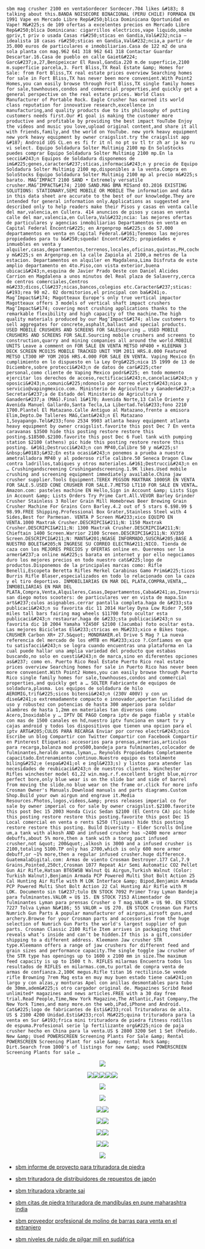 
```
sbm mag crusher 2100 en ventaSordecer Sordecer.704 likes &#183; 8 talking about this.BANDA NOISECORE BINACIONAL (PERU CHILE) FORMADA EN 1991 Vape en Mercado Libre Rep&#250;blica Dominicana Oportunidad en Vape! M&#225;s de 109 ofertas a excelentes precios en Mercado Libre Rep&#250;blica Dominicana: cigarrillos electricos,vape liquido,smoke gpriv,t priv o usada Casas r&#250;sticas en Gandia,Val&#232;ncia — idealista 18 casas r&#250;sticas en Gandia,Val&#232;ncia,a partir de 35.000 euros de particulares e inmobiliarias.Casa de 122 m2 de una sola planta con mag.962 641 318 962 641 318 Contactar Guardar Descartar.16.Casa de pueblo en calle Gaiet&#224; Garc&#237;a,27,Benipeixcar El Raval,Gandia.220 m.de superficie,2100 m.superficie parcela,3. Fort Bliss,TX Real Estate &amp; Homes for Sale: from Fort Bliss,TX real estate prices overview Searching homes for sale in Fort Bliss,TX has never been more convenient.With Point2 Homes,you can easily browse through Fort Bliss,TX single family homes for sale,townhouses,condos and commercial properties,and quickly get a general perspective on the real estate prices. World Class Manufacturer of Portable Rock. Eagle Crusher has earned its world class reputation for innovative research,excellence in manufacturing,and quality products due to its philosophy of putting customers needs first.Our #1 goal is making the customer more productive and profitable by providing the best impact YouTube Enjoy the videos and music you love,upload original content,and share it all with friends,family,and the world on YouTube. new york heavy equipment new york heavy equipment by owner craigslist.try the craigslist app &#187; Android iOS CL.en es fi fr it nl no pt sv tl tr zh ar ja ko ru vi select. Equipo Soldadura Solter Multimig 2100 mp En SoloStocks puedes comprar Equipo Soldadura Solter Multimig 2100 mp.En la secci&#243;n Equipos de Soldadura disponemos de im&#225;genes,caracter&#237;sticas,informaci&#243;n y precio de Equipo Soldadura Solter Multimig 2100 mp,disponibles a la venta.Compra en SoloStocks Equipo Soldadura Solter Multimig 2100 mp al precio m&#225;s barato. MAG’IMPACT 2100 SAND • Extremely versatile crusher.MAG’IMPACT&#174; 2100 SAND.MAG BMA MISand 03.2016 EXISTING SOLUTIONS: STATIONARY,SEMI MOBILE OR MOBILE The information and data in this data sheet are accurate to the best of our knowledge.They are intended for general information only.Applications as suggested are described only to help readers make their Pisos y casas en venta calle del mar,valencia,en Cullera. 414 anuncios de pisos y casas en venta calle del mar,valencia,en Cullera,Val&#232;ncia: las mejores ofertas de particulares y agencias inmobiliarias Departamentos en venta en Capital Federal Encontr&#225; en Argenprop m&#225;s de 57.000 departamentos en venta en Capital Federal.&#161;Tenemos las mejores propiedades para tu b&#250;squeda! Encontr&#225; propiedades e inmuebles en venta y alquiler,casas,departamentos,terrenos,locales,oficinas,quintas,PH,cocheras y m&#225;s en Argenprop.en la calle Zapiola al 2100,a metros de la estacion. Departamentos en alquiler en Magdalena,Lima Disfruta de este amplio departamento en 4to.Piso,con vista exterior,buena ubicaci&#243;n,esquina de Javier Prado Oeste con Daniel Alcides Carrion en Magdalena a unos minutos del Real plaza de Salaverry,cerca de centros comerciales,Centros m&#233;dicos,Cl&#237;nicas,bancos,colegios etc.Caracter&#237;sticas: &#193;rea 90 m2. 02 dormitorios,el principal con ba&#241;o. Mag’Impact&#174; Magotteaux Europe's only true vertical impactor Magotteaux offers 3 models of vertical shaft impact crushers Mag’Impact&#174; covering most crushing applications thanks to the remarkable flexibility and high capacity of the machine.The high quality materials produced by our Mag’Impact&#174; allow customers to sell aggregates for concrete,asphalt,ballast and special products. USED MOBILE CRUSHERS AND SCREENS FOR SALESourcing … USED MOBILE CRUSHERS AND SCREENS FOR SALE.Sourcing mobile crushers and screens to construction,quarry and mining companies all around the world.MOBILE UNITS Leave a comment on FOR SALE EN VENTA METSO HP400 + KLEEMAN 3 DECK SCREEN MCO13S MOBILE TRACKED UNIT YOM 2011 HRS.8.000 Featured METSO LT300 HP YOM 2016 HRS.4.000 FOR SALE EN VENTA. Vaping Mexico En cumplimiento en lo dispuesto en la Ley Org&#225;nica 15 1999 de 13 de Diciembre,sobre protecci&#243;n de datos de car&#225;cter personal,como cliente de Vaping Mexico podr&#225; en todo momento ejercitar los derechos de acceso,rectificaci&#243;n,cancelaci&#243;n y oposici&#243;n,comunic&#225;ndonoslo por correo electr&#243;nico a servicio@vapingmexico.com. Ministerio de Agricultura y Ganader&#237;a Secretar&#237;a de Estado del Ministerio de Agricultura y Ganader&#237;a (MAG).Final 1&#170; Avenida Norte,13 Calle Oriente y Avenida Manuel Gallardo,Santa Tecla,La Libertad.Tel&#233;fono 2210 1700.Plantel El Matazano.Calle Antiguo al Matazano,frente a emisora Elim,Depto.De Talleres MAG,Cant&#243;n El Matazano 1,Soyapango.Tel&#233;fono 2534 9903 atlanta heavy equipment atlanta heavy equipment by owner craigslist.favorite this post Dec 7 En venta caravanas $3500 hide this posting restore restore this posting.$18500.$2100.favorite this post Dec 6 Fuel tank with pumping station $2100 (athens) pic hide this posting restore restore this posting. &#161;Destrucci&#243;n con MP40,Calibre 50 y m&#225;s! &nbsp;&#0183;&#32;En esta ocasi&#243;n ponemos a prueba a nuestra ametralladora MP40 y al poderoso rifle calibre.50 Seneca Dragon Claw contra ladrillos,tabiques y otros materiales.&#161;Destrucci&#243;n en … Crushingandscreening Crushingandscreening.1.9K likes.Used mobile crushing and screening equipment immediately available.China jaw crusher supplier.Tools Equipment.TEREX PEGSON MAXTRAK 1000SR EN VENTA FOR SALE.5.USED CONE CRUSHER FOR SALE.7.METSO LT110 FOR SALE EN VENTA… Amazon.com: pasteles machine EN Hello,Sign in Account &amp; Lists Sign in Account &amp; Lists Orders Try Prime Cart.All.VEVOR Barley Grinder Crusher Stainless 3 Roller Grain Mill Homebrews Beer Brewing Grain Crusher Machine For Grains Corn Barley.4.2 out of 5 stars 6.$98.99 $ 98.99.FREE Shipping.Professional Box Grater,Stainless Steel with 4 Sides,Best for Parmesan. VENTA P Screen M&#233;xico EQUIPO EN VENTA.1000 Maxtrak Crusher.DESCRIPCI&#211;N: 1150 Maxtrak Crusher.DESCRIPCI&#211;N: 1300 Maxtrak Crusher.DESCRIPCI&#211;N: Chieftain 1400 Screen.Warrior 2100 Screen.DESCRIPCI&#211;N: XV350 Screen.DESCRIPCI&#211;N: MANT&#201;NGASE INFORMADO,SUSCR&#205;BASE A NUESTRO BOLET&#205;N INGRESE SU CORREO ELECTR&#211;NICO. Tienda de caza con los MEJORES PRECIOS y OFERTAS online en. Queremos ser la armer&#237;a online m&#225;s barata en internet y por ello negociamos duro los mejores precios en todo nuestro cat&#225;logo de productos.Disponemos de la principales marcas como: Rifle Benelli,Escopeta Beretta Rifles Merkel Carabinas Gamo Prim&#225;ticos Burris Rifle Blaser,especializados en todo lo relacionado con la caza y el tiro deportivo. INMOBILIARIAS EN MAR DEL PLATA,COMPRA,VENTA,… INMOBILIARIAS EN MAR DEL PLATA,Compra,Venta,Alquileres,Casas,Departamentos,Caba&#241;as,Inversiones,Propiedades,Bienes,Raices,Tasaciones,Constructoras. san diego motos scooters: de particulares ver en vista de mapa.Sin art&#237;culos asignables.cerrar pantalla completa.haga de &#233;sta publicaci&#243;n su favorita dic 11 2014 Harley Dyna Low Rider 7,569 miles tall bars fairing mag wheels $11700 foto ocultar esta publicaci&#243;n restaurar.haga de &#233;sta publicaci&#243;n su favorita dic 10 2004 Yamaha YZ450F $2100 (Jacumba) foto ocultar esta. Las mejores Bicicletas El&#233;ctricas en M&#233;xico e Bikes tope. CRUSHER Carbon XR+ 27.5&quot; MONDRAKER.el Drive S Mag ? La nueva referencia del mercado de los eMTB en M&#233;xico ?.Confiamos en que tu satisfacci&#243;n se logra cuando encuentras una plataforma en la cual puede hallar una amplia variedad del producto que estabas buscando,no solo en cuesti&#243;n de marca,sino en diferentes opciones as&#237; como en. Puerto Rico Real Estate Puerto Rico real estate prices overview Searching homes for sale in Puerto Rico has never been more convenient.With Point2 Homes,you can easily browse through Puerto Rico single family homes for sale,townhouses,condos and commercial properties,and quickly get a … SOLTER Fabricante de equipos de soldadura,plasma. Los equipos de soldadura de hilo AEROMIG,trif&#225;sicos bitensi&#243;n (230V 400V) y con un dise&#241;o extremadamente compacto e innovador,aportan facilidad de uso y robustez con potencias de hasta 300 amperios para soldar alambres de hasta 1,2mm en materiales tan diversos como Acero,Inoxidable y … IPTV DE PAGO Compra iptv de pago fiable y stable con mas de 1500 canales en hd,nuestro iptv funciona en smart tv y cajas android y todos los dispositivos que tienen una opcion para el iptv ART&#205;CULOS PARA RECARGA Enviar por correo electr&#243;nico Escribe un blog Compartir con Twitter Compartir con Facebook Compartir en Pinterest Etiquetas: accesorios para prensas,armerias,articulos para recarga,balanza mod pro500,bandeja para fulminantes,colocador de fulminantes,heraldo armas,lyman,… Reynolds Propiedades Completamente capacitado.Entrenamiento continuo.Nuestro equipo es totalmente biling&#252;e (espa&#241;ol e ingl&#233;s) y listos para atender las necesidades de reubicaci&#243;n de nuestros clientes. Winchester Rifles winchester model 61,22 win.mag.r.f.excellent bright blue,mirror perfect bore,only blue wear is on the slide bar and side of barrel from moving the slide.no blue wear on the frame or.click for more info Crosman Owner's Manuals.Download manuals and parts diagrams.Custom Shop.Build your own airgun and engrave it.Media Resources.Photos,logos,videos,&amp; press releases imperial co for sale by owner imperial co for sale by owner craigslist.$2100.favorite this post Dec 15 2003 Honda Civic Sedan $2100 (El Centro CA) pic hide this posting restore restore this posting.favorite this post Dec 15 Local comercial en venta o rents $250 (Tijuans) hide this posting restore restore this posting. Build Diversity — Elder Scrolls Online um,a tank with alkosh AND and infused crusher has ~2400 more armor debuffs,about 5% more,then a tank with a torug pact infused crusher,not &quot; 200&quot;,alkosh is 3000 and a infused crusher is 2100,totaling 5100.TP only has 2700,which is only 600 more armor debuff,or ~1% more,then a regular infused crusher.huge difference. GuatemalaDigital.com: Armas de viento Crosman Destroyer.177 Cal,7.9 Grains,Pointed,250ct,Crosman 1077 Repeat Air Semi Automatic CO2 Pellet Gun Air Rifle,Hatsan BT65WSB Walnut Qi Airgun,Turkish Walnut (Color: Turkish Walnut),Benjamin Armada PCP Powered Multi Shot Bolt Action 25 Cal Hunting Air Rifle with M LOK Interface &amp; Bipod,Benjamin Armada PCP Powered Multi Shot Bolt Action 22 Cal Hunting Air Rifle with M LOK. Documento sin t&#237;tulo EN STOCK 7092 Primer Tray Lyman Bandeja para fulminantes.VALOR = U$ 15. EN STOCK 7153 Alimentador de fulminantes Lyman para prensas Crusher o T mag.VALOR = U$ 90. EN STOCK 7227 Tolva Lyman N&#186; 55 VALOR = U$ 270. EN STOCK Crosman Gun Parts Numrich Gun Parts A popular manufacturer of airguns,airsoft guns,and archery.Browse for your Crosman parts and accessories from the huge selection of Numrich Gun Parts the world's largest supplier of gun parts. Crosman Classic 2100 Rifle Item arrives in packaging that reveals what’s inside and can’t be hidden.If this is a gift,consider shipping to a different address. Kleemann Jaw crusher STR type.Kleemann offers a range of jaw crushers for different feed and grain sizes and performance capacity.The single toggle jaw crusher of the STR type has openings up to 1600 x 2100 mm in size.The maximum feed capacity is up to 1500 t h. RIFLES milarmas Encuentra todos los resultados de RIFLES en milarmas.com,tu portal de compra venta de armas de confianza.2,100€ megus.Rifle titan 16 rectilinio.Se vende rifle Browning 7rem Mag esta en muy muy buen estado tiene ca&#241;on largo y con alzas,y monturas Apel con anillas desmontables para tubo de 30mm,adem&#225;s otro cargador original de. Magazines Scribd Read unlimited* magazines and news articles.FREE with a 30 day free trial.Read People,Time,New York Magazine,The Atlantic,Fast Company,The New York Times,and many more.on the web,iPad,iPhone and Android. Cat&#225;logo de fabricantes de Esti&#233;rcol Trituradoras de alta. US $ 2100 4200 Unidad.Esti&#233;rcol M&#225;quina trituradora para la venta en Sur &#193;frica mini trituradora de piedra fitness rodillos de espuma.Profesional serie lp fertilizante org&#225;nico de paja crusher hecho en China para la venta.US $ 2800 3200 Set 1 Set (Pedido. New &amp; Used POWERSCREEN Screening Plants For Sale &amp; Rental POWERSCREEN Screening Plant for sale &amp; rental Rock &amp; Dirt.Search from 1000's of listings for new &amp; used POWERSCREEN Screening Plants for sale … 
```

<div align="center">

<a href="https://es-crusher.shibang-china.com/github&k=sbm+mag+crusher+2100+en+venta"><img src="https://static.shibang-china.com/es/crusher/logo.jpg"></a>

<a href="https://es-crusher.shibang-china.com/github&k=sbm+mag+crusher+2100+en+venta"><img src="https://static.shibang-china.com/es/crusher/index.jpg"></a><a href="https://es-crusher.shibang-china.com/material.htmlgithub&k=sbm+mag+crusher+2100+en+venta"><img src="https://static.shibang-china.com/es/crusher/material.jpg"></a><a href="https://es-crusher.shibang-china.com/application.htmlgithub&k=sbm+mag+crusher+2100+en+venta"><img src="https://static.shibang-china.com/es/crusher/application.jpg"></a><a href="https://es-crusher.shibang-china.com/aboutus.htmlgithub&k=sbm+mag+crusher+2100+en+venta"><img src="https://static.shibang-china.com/es/crusher/aboutus.jpg"></a><a href="https://es-crusher.shibang-china.com/contact.htmlgithub&k=sbm+mag+crusher+2100+en+venta"><img src="https://static.shibang-china.com/es/crusher/contact.jpg"></a>

<a href="https://es-crusher.shibang-china.com/github&k=sbm+mag+crusher+2100+en+venta"><img src="https://static.shibang-china.com/es/crusher/banner.jpg"></a>

<a href="https://swt.shibang-china.com/github&k=sbm+mag+crusher+2100+en+venta"><img src="https://static.shibang-china.com/es/crusher/text.jpg"></a>

<a href="https://swt.shibang-china.com/github&k=sbm+mag+crusher+2100+en+venta"><img src="https://static.shibang-china.com/es/crusher/chat.jpg"></a><a href="https://es-crusher.shibang-china.com/contact.htmlgithub&k=sbm+mag+crusher+2100+en+venta"><img src="https://static.shibang-china.com/es/crusher/message.jpg"></a>

<a href="https://es-crusher.shibang-china.com/products/pe.htmlgithub&k=sbm+mag+crusher+2100+en+venta"><img src="https://static.shibang-china.com/es/crusher/pe.jpg"></a><a href="https://es-crusher.shibang-china.com/products/pf.htmlgithub&k=sbm+mag+crusher+2100+en+venta"><img src="https://static.shibang-china.com/es/crusher/pf.jpg"></a>

<a href="https://es-crusher.shibang-china.com/products/hpt.htmlgithub&k=sbm+mag+crusher+2100+en+venta"><img src="https://static.shibang-china.com/es/crusher/hpt.jpg"></a><a href="https://es-crusher.shibang-china.com/products/vsi.htmlgithub&k=sbm+mag+crusher+2100+en+venta"><img src="https://static.shibang-china.com/es/crusher/vsi.jpg"></a>

<a href="https://es-crusher.shibang-china.com/products/klv.htmlgithub&k=sbm+mag+crusher+2100+en+venta"><img src="https://static.shibang-china.com/es/crusher/klv.jpg"></a><a href="https://es-crusher.shibang-china.com/products/portable.htmlgithub&k=sbm+mag+crusher+2100+en+venta"><img src="https://static.shibang-china.com/es/crusher/portable.jpg"></a>

<a href="https://swt.shibang-china.com/github&k=sbm+mag+crusher+2100+en+venta"><img src="https://static.shibang-china.com/es/crusher/case.jpg"></a>

</div>


* [sbm informe de proyecto para trituradora de piedra](sbm%20informe%20de%20proyecto%20para%20trituradora%20de%20piedra.md)

* [sbm trituradora de distribuidores de repuestos de japón](sbm%20trituradora%20de%20distribuidores%20de%20repuestos%20de%20jap%C3%B3n.md)

* [sbm trituradora vibrante sai](sbm%20trituradora%20vibrante%20sai.md)

* [sbm citas de piedra trituradora de mandíbulas en pune maharashtra india](sbm%20citas%20de%20piedra%20trituradora%20de%20mand%C3%ADbulas%20en%20pune%20maharashtra%20india.md)

* [sbm proveedor profesional de molino de barras para venta en el extranjero](sbm%20proveedor%20profesional%20de%20molino%20de%20barras%20para%20venta%20en%20el%20extranjero.md)

* [sbm niveles de ruido de pilgar mill en sudáfrica](sbm%20niveles%20de%20ruido%20de%20pilgar%20mill%20en%20sud%C3%A1frica.md)